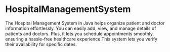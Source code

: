 # HospitalManagementSystem
The Hospital Management System in Java helps organize patient and doctor information effortlessly. You can easily add, view, and manage details of patients and doctors. Plus, it lets you schedule appointments smoothly, ensuring a hassle-free healthcare experience.This system lets you verify their availability for specific dates.
